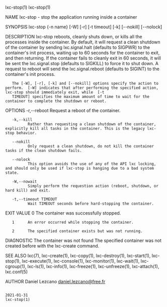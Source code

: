 lxc-stop(1)                                                                                                                                                                    lxc-stop(1)

NAME
       lxc-stop - stop the application running inside a container

SYNOPSIS
       lxc-stop {-n name} [-W] [-r] [-t timeout] [-k] [--nokill] [--nolock]

DESCRIPTION
       lxc-stop  reboots,  cleanly  shuts  down, or kills all the processes inside the container. By default, it will request a clean shutdown of the container by sending lxc.signal.halt
       (defaults to SIGPWR) to the container's init process, waiting up to 60 seconds for the container to exit, and then returning. If the container fails to cleanly exit in 60 seconds,
       it  will  be  sent  the lxc.signal.stop (defaults to SIGKILL) to force it to shut down. A request to reboot will send the lxc.signal.reboot (defaults to SIGINT) to the container's
       init process.

       The [-W], [-r], [-k] and [--nokill] options specify the action to perform.  [-W] indicates that after performing the specified action, lxc-stop should immediately exit, while  [-t
       TIMEOUT] specifies the maximum amount of time to wait for the container to complete the shutdown or reboot.

OPTIONS
       -r,--reboot
              Request a reboot of the container.

       -k,--kill
              Rather than requesting a clean shutdown of the container, explicitly kill all tasks in the container. This is the legacy lxc-stop behavior.

       --nokill
              Only request a clean shutdown, do not kill the container tasks if the clean shutdown fails.

       --nolock
              This option avoids the use of any of the API lxc locking, and should only be used if lxc-stop is hanging due to a bad system state.

       -W,--nowait
              Simply perform the requestion action (reboot, shutdown, or hard kill) and exit.

       -t,--timeout TIMEOUT
              Wait TIMEOUT seconds before hard-stopping the container.

EXIT VALUE
       0      The container was successfully stopped.

       1      An error occurred while stopping the container.

       2      The specified container exists but was not running.

DIAGNOSTIC
       The container was not found
              The specified container was not created before with the lxc-create command.

SEE ALSO
       lxc(7),  lxc-create(1), lxc-copy(1), lxc-destroy(1), lxc-start(1), lxc-stop(1), lxc-execute(1), lxc-console(1), lxc-monitor(1), lxc-wait(1), lxc-cgroup(1), lxc-ls(1), lxc-info(1),
       lxc-freeze(1), lxc-unfreeze(1), lxc-attach(1), lxc.conf(5)

AUTHOR
       Daniel Lezcano <daniel.lezcano@free.fr>

                                                                                        2021-01-31                                                                             lxc-stop(1)
